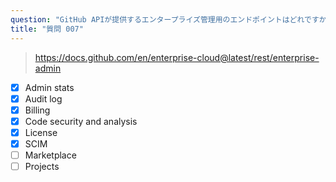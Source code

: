 ```yaml
---
question: "GitHub APIが提供するエンタープライズ管理用のエンドポイントはどれですか？（6つ選択してください）"
title: "質問 007"
---
```


> https://docs.github.com/en/enterprise-cloud@latest/rest/enterprise-admin
- [x] Admin stats
- [x] Audit log
- [x] Billing
- [x] Code security and analysis
- [x] License
- [x] SCIM
- [ ] Marketplace
- [ ] Projects